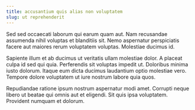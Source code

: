 ```yaml
---
title: accusantium quis alias non voluptatem
slug: ut reprehenderit
---
```


Sed sed occaecati laborum qui earum quam aut. Nam recusandae assumenda nihil voluptas et blanditiis sit. Nemo aspernatur perspiciatis facere aut maiores rerum voluptatem voluptas. Molestiae ducimus id.

Sapiente illum et ab ducimus ut veritatis ullam molestiae dolor. A placeat culpa id sed qui quia. Perferendis sit voluptas impedit ut. Doloribus minima iusto dolorum. Itaque eum dicta ducimus laudantium optio molestiae vero. Tempore dolore voluptatem ut iure nostrum labore quia quos.

Repudiandae ratione ipsum nostrum aspernatur modi amet. Corrupti neque libero ut beatae qui omnis aut et eligendi. Sit quis ipsa voluptatem. Provident numquam et dolorum.
